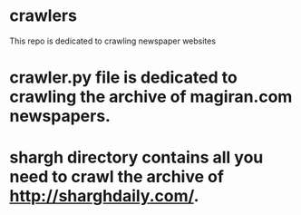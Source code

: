 # crawlers
This repo is dedicated to crawling newspaper websites
# crawler.py file is dedicated to crawling the archive of magiran.com newspapers. 
# shargh directory contains all you need to crawl the archive of http://sharghdaily.com/. 
